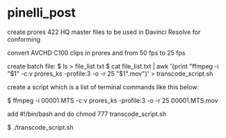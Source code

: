 # pinelli_post
create prores 422 HQ master files to be used in Davinci Resolve for conforming

convert AVCHD C100 clips in prores and from 50 fps to 25 fps

create batch file:
$ ls > file_list.txt
$ cat file_list.txt | awk '{print "ffmpeg -i "$1" -c:v prores_ks -profile:3 -o -r 25 "$1".mov"}' > transcode_script.sh

create a script which is a list of terminal commands like this below:

$ ffmpeg -i 00001.MTS -c:v prores_ks -profile:3 -o -r 25 00001.MTS.mov

add #!/bin/bash and do chmod 777 transcode_script.sh

$ ./transcode_script.sh


